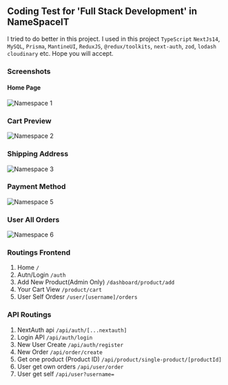## Coding Test for 'Full Stack Development' in NameSpaceIT

I tried to do better in this project. I used in this project `TypeScript` `NextJs14`, `MySQL`, `Prisma`, `MantineUI`, `ReduxJS`, `@redux/toolkits`, `next-auth`, `zod`, `lodash` `cloudinary` etc.
Hope you will accept.

### Screenshots

#### Home Page
![Namespace 1](https://github.com/hozaifa4you/namespaceit-code-test/assets/60110696/d8b3c7da-5fab-4934-ab4b-5a95f1082286)

### Cart Preview 
![Namespace 2](https://github.com/hozaifa4you/namespaceit-code-test/assets/60110696/67df94e7-b06e-4e29-8ff1-76240e9ab893)

### Shipping Address
![Namespace 3](https://github.com/hozaifa4you/namespaceit-code-test/assets/60110696/ff68af52-ac42-4335-a0e9-96d5895308b3)

### Payment Method
![Namespace 5](https://github.com/hozaifa4you/namespaceit-code-test/assets/60110696/91b859a1-c77e-4a3a-abfe-e6f0ebd724d1)

### User All Orders
![Namespace 6](https://github.com/hozaifa4you/namespaceit-code-test/assets/60110696/25d29f99-da9d-4ba7-9db6-46cf468e939a)




### Routings Frontend
1. Home `/`
2. Autn/Login `/auth`
3. Add New Product(Admin Only) `/dashboard/product/add`
4. Your Cart View `/product/cart`
7. User Self Ordesr  `/user/[username]/orders`

### API Routings 
1. NextAuth api `/api/auth/[...nextauth]`
2. Login API `/api/auth/login`
3. New User Create `/api/auth/register`
4. New Order `/api/order/create`
7. Get one product (Product ID) `/api/product/single-product/[productId]`
8. User get own orders `/api/user/order`
9. User get self `/api/user?username=` 
